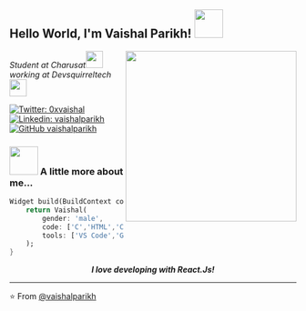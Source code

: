 <h2> Hello World, I'm Vaishal Parikh! <img src="https://media.giphy.com/media/mGcNjsfWAjY5AEZNw6/giphy.gif" width="50"></h2>
<img align='right' src="https://images.squarespace-cdn.com/content/v1/5769fc401b631bab1addb2ab/1541580611624-TE64QGKRJG8SWAIUS7NS/ke17ZwdGBToddI8pDm48kPoswlzjSVMM-SxOp7CV59BZw-zPPgdn4jUwVcJE1ZvWQUxwkmyExglNqGp0IvTJZamWLI2zvYWH8K3-s_4yszcp2ryTI0HqTOaaUohrI8PI6FXy8c9PWtBlqAVlUS5izpdcIXDZqDYvprRqZ29Pw0o/coding-freak.gif" width="300">
<p><em>Student at Charusat<img src="https://media.giphy.com/media/fYSnHlufseco8Fh93Z/giphy.gif" width="30"></br>working at Devsquirreltech<img src="https://media.giphy.com/media/WUlplcMpOCEmTGBtBW/giphy.gif" width="30"> 
</em></p>

[![Twitter: 0xvaishal](https://img.shields.io/twitter/follow/0xvaishal?style=social)](https://twitter.com/0xvaishal)
[![Linkedin: vaishalparikh](https://img.shields.io/badge/-vaishalparikh-blue?style=flat-square&logo=Linkedin&logoColor=white&link=https://www.linkedin.com/in/vaishalparikh/)](https://www.linkedin.com/in/vaishalparikh/)
[![GitHub vaishalparikh](https://img.shields.io/github/followers/vaishalparikh?label=follow&style=social)](https://github.com/vaishalparikh)


### <img src="https://media.giphy.com/media/VgCDAzcKvsR6OM0uWg/giphy.gif" width="50"> A little more about me...  

```dart
Widget build(BuildContext context){
    return Vaishal(
        gender: 'male',
        code: ['C','HTML','CSS','Java','Python','Javascript','Solidity'],
        tools: ['VS Code','GCP','Remix','Figma'],
    );
}
```

<center><em><b>I love developing with React.Js!</b></em></center>

---

⭐️ From [@vaishalparikh](https://github.com/vaishalparikh)
